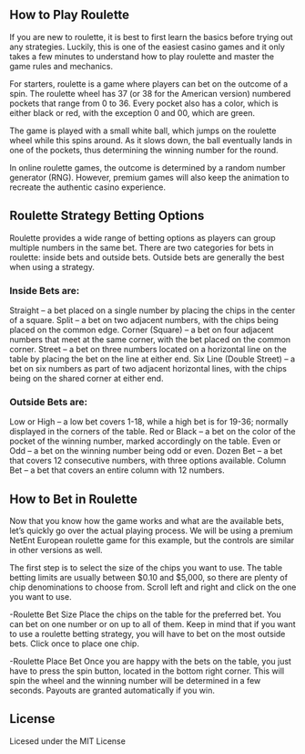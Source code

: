 ## How to Play Roulette
 If you are new to roulette, it is best to first learn the basics before trying out any strategies. Luckily, this is one of the easiest casino games and it only takes a few minutes to understand how to play roulette and master the game rules and mechanics.

 For starters, roulette is a game where players can bet on the outcome of a spin. The roulette wheel has 37 (or 38 for the American version) numbered pockets that range from 0 to 36. Every pocket also has a color, which is either black or red, with the exception 0 and 00, which are green.

 The game is played with a small white ball, which jumps on the roulette wheel while this spins around. As it slows down, the ball eventually lands in one of the pockets, thus determining the winning number for the round.

 In online roulette games, the outcome is determined by a random number generator (RNG). However, premium games will also keep the animation to recreate the authentic casino experience.

## Roulette Strategy Betting Options
 Roulette provides a wide range of betting options as players can group multiple numbers in the same bet. There are two categories for bets in roulette: inside bets and outside bets. Outside bets are generally the best when using a strategy.

### Inside Bets are:
 Straight – a bet placed on a single number by placing the chips in the center of a square.
 Split – a bet on two adjacent numbers, with the chips being placed on the common edge.
 Corner (Square) – a bet on four adjacent numbers that meet at the same corner, with the bet placed on the common corner.
 Street – a bet on three numbers located on a horizontal line on the table by placing the bet on the line at either end.
 Six Line (Double Street) – a bet on six numbers as part of two adjacent horizontal lines, with the chips being on the shared corner at either end.
### Outside Bets are:
 Low or High – a low bet covers 1-18, while a high bet is for 19-36; normally displayed in the corners of the table.
 Red or Black – a bet on the color of the pocket of the winning number, marked accordingly on the table.
 Even or Odd – a bet on the winning number being odd or even.
 Dozen Bet – a bet that covers 12 consecutive numbers, with three options available.
 Column Bet – a bet that covers an entire column with 12 numbers.

## How to Bet in Roulette
 Now that you know how the game works and what are the available bets, let’s quickly go over the actual playing process. We will be using a premium NetEnt European roulette game for this example, but the controls are similar in other versions as well.

 The first step is to select the size of the chips you want to use. The table betting limits are usually between $0.10 and $5,000, so there are plenty of chip denominations to choose from. Scroll left and right and click on the one you want to use.

-Roulette Bet Size
 Place the chips on the table for the preferred bet. You can bet on one number or on up to all of them. Keep in mind that if you want to use a roulette betting strategy, you will have to bet on the most outside bets. Click once to place one chip.

-Roulette Place Bet
 Once you are happy with the bets on the table, you just have to press the spin button, located in the bottom right corner. This will spin the wheel and the winning number will be determined in a few seconds. Payouts are granted automatically if you win.

## License
Licesed under the MIT License
